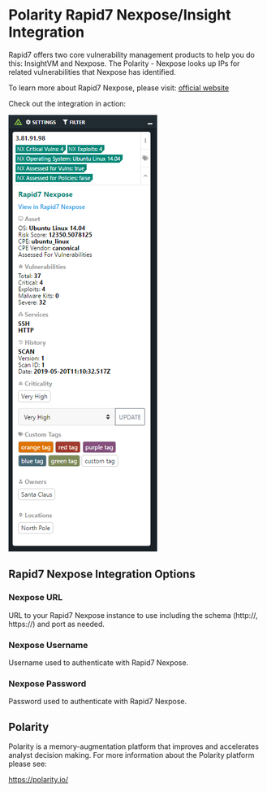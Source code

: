 # Polarity Rapid7 Nexpose/Insight Integration

Rapid7 offers two core vulnerability management products to help you do this: InsightVM and Nexpose. The Polarity - Nexpose looks up IPs for related vulnerabilities that Nexpose has identified.


To learn more about Rapid7 Nexpose, please visit: [official website](https://www.rapid7.com/products/nexpose/)

Check out the integration in action:

![nexposeNew](images/overlay.png)


## Rapid7 Nexpose Integration Options

### Nexpose URL

URL to your Rapid7 Nexpose instance to use including the schema (http://, https://) and port as needed.

### Nexpose Username

Username used to authenticate with Rapid7 Nexpose.

### Nexpose Password

Password used to authenticate with Rapid7 Nexpose.

## Polarity

Polarity is a memory-augmentation platform that improves and accelerates analyst decision making.  For more information about the Polarity platform please see:

https://polarity.io/
